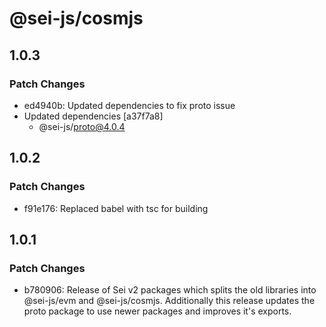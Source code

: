 # @sei-js/cosmjs

## 1.0.3

### Patch Changes

- ed4940b: Updated dependencies to fix proto issue
- Updated dependencies [a37f7a8]
  - @sei-js/proto@4.0.4

## 1.0.2

### Patch Changes

- f91e176: Replaced babel with tsc for building

## 1.0.1

### Patch Changes

- b780906: Release of Sei v2 packages which splits the old libraries into @sei-js/evm and @sei-js/cosmjs. Additionally this release updates the proto package to use newer packages and improves it's exports.
